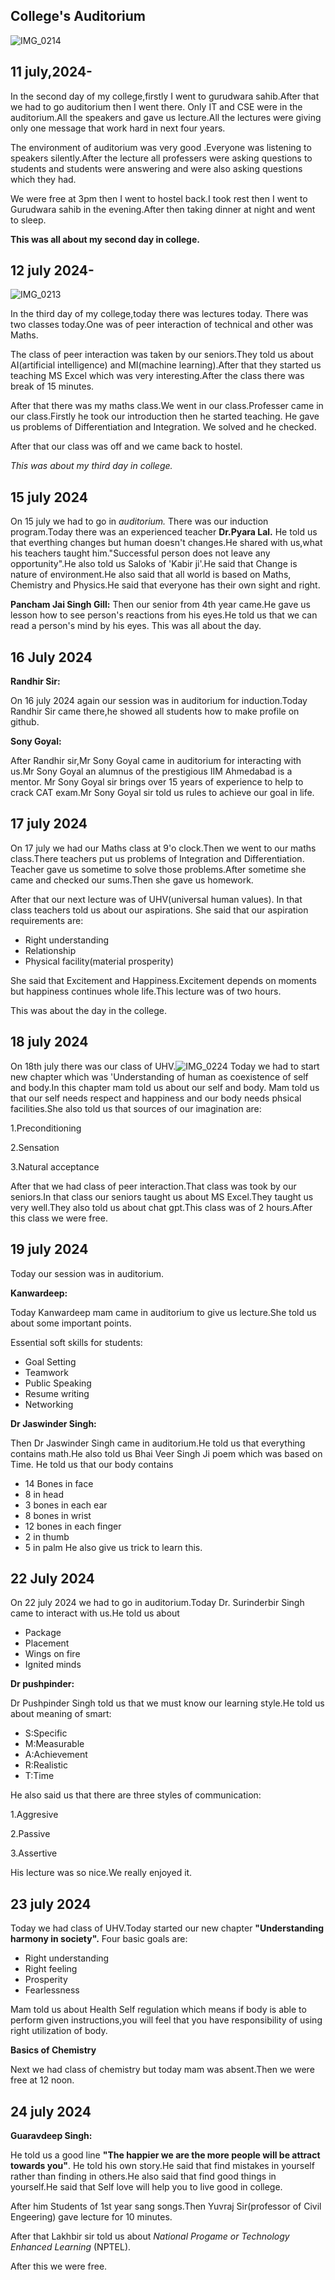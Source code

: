 

## College's Auditorium
![IMG_0214](https://github.com/user-attachments/assets/10d1d7c9-752a-4b2c-824b-45c70426db71)


## 11 july,2024-

In the second day of my college,firstly I went to gurudwara sahib.After that we had to go auditorium then I went there. Only IT and CSE were in the auditorium.All the speakers and gave us lecture.All the lectures were giving only one message that work hard in next four years.

The environment of auditorium was very good .Everyone was listening to speakers silently.After the lecture all professers were asking questions to students and students were answering and were also asking questions which they had.

We were free at 3pm then I went to hostel back.I took rest then I went to Gurudwara sahib in the evening.After then taking dinner at night and went to sleep.

**This was all about my second day in college.**



## 12 july 2024-

![IMG_0213](https://github.com/user-attachments/assets/75b56334-3c5a-42cd-a39d-c491a9b79c68)


In the third day of my college,today there was lectures today. There was two classes today.One was of peer interaction of technical and other was Maths.

The class of peer interaction was taken by our seniors.They told us about AI(artificial intelligence) and MI(machine learning).After that they started us teaching MS Excel which was very interesting.After the class there was break of 15 minutes.

After that there was my maths class.We went in our class.Professer came in our class.Firstly he took our introduction then he started teaching. He gave us problems of Differentiation and Integration. We solved and he checked.

After that our class was off and we came back to hostel.

*This was about my third day in college.*

## 15 july 2024

On 15 july we had to go in _auditorium._ There was our induction program.Today there was an experienced teacher **Dr.Pyara Lal.** He told us that everthing changes but human doesn't changes.He shared with us,what his teachers taught him."Successful person does not leave any   opportunity".He also told us Saloks of 'Kabir ji'.He said that Change is nature of environment.He also said that all world is based on Maths, Chemistry and Physics.He said that everyone has their own sight and right.

**Pancham Jai Singh Gill:**
Then our senior from 4th year came.He gave us lesson how to see person's reactions from his eyes.He told us that we can read a person's mind by his eyes.
This was all about the day.

## 16 July 2024

**Randhir Sir:**

On 16 july 2024 again our session was in auditorium for induction.Today Randhir Sir came there,he showed all students how to make profile on github.

**Sony Goyal:**

After Randhir sir,Mr Sony Goyal came in auditorium for interacting with us.Mr Sony Goyal an alumnus of the prestigious IIM Ahmedabad is a mentor. Mr Sony Goyal sir brings over 15 years of experience to help to crack CAT exam.Mr Sony Goyal sir told us rules to achieve our goal in life. 

## 17 july 2024

On 17 july we had our Maths class at 9'o clock.Then we went to our maths class.There teachers put us problems of Integration and Differentiation. Teacher gave us sometime to solve those problems.After sometime she came and checked our sums.Then she gave us homework.

After that our next lecture was of UHV(universal human values). In that class teachers told us about our aspirations. She said that our aspiration requirements are:

- Right understanding
- Relationship
- Physical facility(material prosperity)

She said that Excitement and Happiness.Excitement depends on moments but happiness continues whole life.This lecture was of two hours.


This was about the day in the college.


## 18 july 2024 

On 18th july there was our class of UHV.![IMG_0224](https://github.com/user-attachments/assets/5e48a332-00c1-4a10-8b74-d68a084a226b)
Today we had to start new chapter which was 'Understanding of human as coexistence of self and body.In this chapter mam told us about our self and body. Mam told us that our self needs respect and happiness and our body needs phsical facilities.She also told us that sources of our imagination are:

1.Preconditioning

2.Sensation

3.Natural acceptance

After that we had class of peer interaction.That class was took by our seniors.In that class our seniors taught us about MS Excel.They taught us very well.They also told us about chat gpt.This class was of 2 hours.After this class we were free.

## 19 july 2024

Today our session was in auditorium.

**Kanwardeep:**

Today Kanwardeep mam came in auditorium to give us lecture.She told us about some important points.

Essential soft skills for students:

- Goal Setting
- Teamwork
- Public Speaking
- Resume writing
- Networking

 **Dr Jaswinder Singh:**

  Then Dr Jaswinder Singh came in auditorium.He told us that everything contains math.He also told us Bhai Veer Singh Ji poem which was based on Time.
  He told us that our body contains

  - 14 Bones in face
  - 8 in head
  - 3 bones in each ear
  - 8 bones in wrist
  - 12 bones in each finger
  - 2 in thumb
  - 5 in palm
    He also give us trick to learn this.


  ## 22 July 2024

  On 22 july 2024 we had to go in auditorium.Today Dr. Surinderbir Singh came to interact with us.He told us about

  - Package
  - Placement
  - Wings on fire
  - Ignited minds

  **Dr pushpinder:**

  Dr Pushpinder Singh told us that we must know our learning style.He told us about meaning of smart:

- S:Specific
- M:Measurable
- A:Achievement
- R:Realistic
- T:Time

He also said us that there are three styles of communication:

1.Aggresive

2.Passive

3.Assertive

His lecture was so nice.We really enjoyed it.


## 23 july 2024

Today we had class of UHV.Today started our new chapter **"Understanding harmony in society".** Four basic goals are:

- Right understanding
- Right feeling
- Prosperity
- Fearlessness

Mam told us about Health Self regulation which means if body is able to perform given instructions,you will feel that you have responsibility of using right utilization of body.

 **Basics of Chemistry**
 
Next we had class of chemistry but today mam was absent.Then we were free at 12 noon.

## 24 july 2024

**Guaravdeep Singh:**

He told us a good line **"The happier we are the more people will be attract towards you"**. He told his own story.He said that find mistakes in yourself rather than finding in others.He also said that find good things in yourself.He said that Self love will help you to live good in college.

After him Students of 1st year sang songs.Then Yuvraj Sir(professor of Civil Engeering) gave lecture for 10 minutes.

After that Lakhbir sir told us about *National Progame or Technology Enhanced Learning* (NPTEL).

After this we were free.
  
